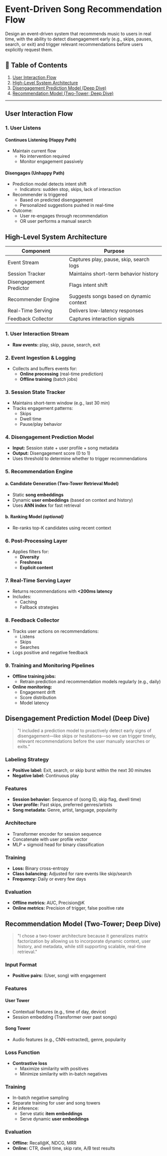 # Event-Driven Song Recommendation Flow
Design an event-driven system that recommends music to users in real time, with the ability to detect disengagement early (e.g., skips, pauses, search, or exit) and trigger relevant recommendations before users explicitly request them.

## 📄 Table of Contents

1. [User Interaction Flow](#user-interaction-flow)
2. [High-Level System Architecture](#high-level-system-architecture-textual-diagram)
3. [Disengagement Prediction Model (Deep Dive)](#disengagement-prediction-model-deep-dive)
4. [Recommendation Model (Two-Tower; Deep Dive)](#recommendation-model-two-tower-deep-dive)

---

## User Interaction Flow

### 1. User Listens

#### Continues Listening (Happy Path)
- Maintain current flow
    - No intervention required
    - Monitor engagement passively

#### Disengages (Unhappy Path)
- Prediction model detects intent shift
    - Indicators: sudden stop, skips, lack of interaction
- Recommender is triggered
    - Based on predicted disengagement
    - Personalized suggestions pushed in real-time
- Outcome:
    - User re-engages through recommendation
    - OR user performs a manual search
 
## High-Level System Architecture

| Component                   | Purpose                                 |
|----------------------------|-----------------------------------------|
| Event Stream               | Captures play, pause, skip, search logs |
| Session Tracker            | Maintains short-term behavior history   |
| Disengagement Predictor    | Flags intent shift                      |
| Recommender Engine         | Suggests songs based on dynamic context |
| Real-Time Serving          | Delivers low-latency responses          |
| Feedback Collector         | Captures interaction signals            |



### 1. User Interaction Stream
- **Raw events:** play, skip, pause, search, exit

### 2. Event Ingestion & Logging
- Collects and buffers events for:
  - **Online processing** (real-time prediction)
  - **Offline training** (batch jobs)

### 3. Session State Tracker
- Maintains short-term window (e.g., last 30 min)
- Tracks engagement patterns:
  - Skips
  - Dwell time
  - Pause/play behavior

### 4. Disengagement Prediction Model
- **Input:** Session state + user profile + song metadata
- **Output:** Disengagement score (0 to 1)
- Uses threshold to determine whether to trigger recommendations

### 5. Recommendation Engine

#### a. Candidate Generation (Two-Tower Retrieval Model)
- Static **song embeddings**
- Dynamic **user embeddings** (based on context and history)
- Uses **ANN index** for fast retrieval

#### b. Ranking Model *(optional)*
- Re-ranks top-K candidates using recent context

### 6. Post-Processing Layer
- Applies filters for:
  - **Diversity**
  - **Freshness**
  - **Explicit content**

### 7. Real-Time Serving Layer
- Returns recommendations with **<200ms latency**
- Includes:
  - Caching
  - Fallback strategies

### 8. Feedback Collector
- Tracks user actions on recommendations:
  - Listens
  - Skips
  - Searches
- Logs positive and negative feedback

### 9. Training and Monitoring Pipelines
- **Offline training jobs:**
  - Retrain prediction and recommendation models regularly (e.g., daily)
- **Online monitoring:**
  - Engagement drift
  - Score distribution
  - Model latency
## Disengagement Prediction Model (Deep Dive)
> "I included a prediction model to proactively detect early signs of disengagement—like skips or hesitations—so we can trigger timely, relevant recommendations before the user manually searches or exits."

### Labeling Strategy
- **Positive label:** Exit, search, or skip burst within the next 30 minutes  
- **Negative label:** Continuous play

### Features
- **Session behavior:** Sequence of (song ID, skip flag, dwell time)
- **User profile:** Past skips, preferred genres/artists
- **Song metadata:** Genre, artist, language, popularity

### Architecture
- Transformer encoder for session sequence
- Concatenate with user profile vector
- MLP + sigmoid head for binary classification

### Training
- **Loss:** Binary cross-entropy
- **Class balancing:** Adjusted for rare events like skip/search
- **Frequency:** Daily or every few days

### Evaluation
- **Offline metrics:** AUC, Precision@K
- **Online metrics:** Precision of trigger, false positive rate


## Recommendation Model (Two-Tower; Deep Dive)
> "I chose a two-tower architecture because it generalizes matrix factorization by allowing us to incorporate dynamic context, user history, and metadata, while still supporting scalable, real-time retrieval."

### Input Format
- **Positive pairs:** (User, song) with engagement

### Features
#### User Tower
- Contextual features (e.g., time of day, device)
- Session embedding (Transformer over past songs)

#### Song Tower
- Audio features (e.g., CNN-extracted), genre, popularity

### Loss Function
- **Contrastive loss**
  - Maximize similarity with positives
  - Minimize similarity with in-batch negatives

### Training
- In-batch negative sampling
- Separate training for user and song towers
- At inference:
  - Serve static **item embeddings**
  - Serve dynamic **user embeddings**

### Evaluation
- **Offline:** Recall@K, NDCG, MRR
- **Online:** CTR, dwell time, skip rate, A/B test results





